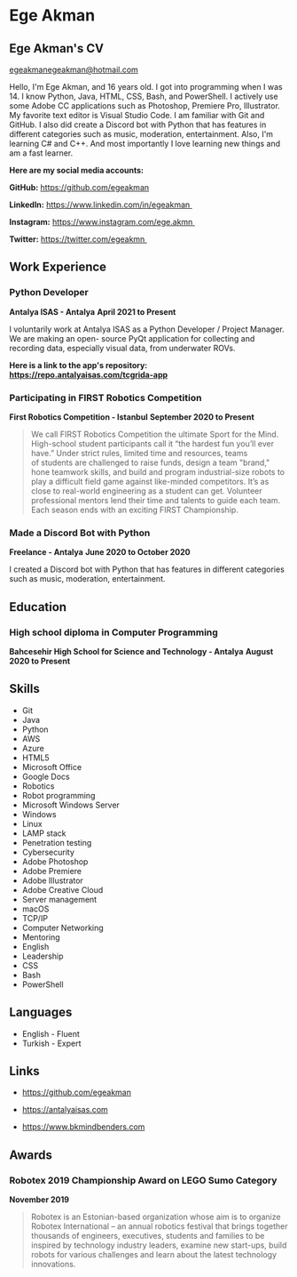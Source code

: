 # Ege Akman

## Ege Akman's CV

egeakmanegeakman@hotmail.com

Hello, I'm Ege Akman, and 16 years old. I got into programming when I was 14. I know Python, Java,
HTML, CSS, Bash, and PowerShell. I actively use some Adobe CC applications such as Photoshop,
Premiere Pro, Illustrator. My favorite text editor is Visual Studio Code. I am familiar with Git and GitHub.
I also did create a Discord bot with Python that has features in different categories such as music,
moderation, entertainment. Also, I'm learning C# and
C++. And most importantly I love learning new things and am a fast learner. 

**Here are my social media accounts:**

**GitHub:** https://github.com/egeakman

**LinkedIn:** https://www.linkedin.com/in/egeakman 

**Instagram:** https://www.instagram.com/ege.akmn 

**Twitter:** https://twitter.com/egeakmn 

## Work Experience

### Python Developer

**Antalya ISAS - Antalya**
**April 2021 to Present**

I voluntarily work at Antalya ISAS as a Python Developer / Project Manager. We are making an open-
source PyQt application for collecting and recording data, especially visual data, from underwater ROVs.

**Here is a link to the app's repository: https://repo.antalyaisas.com/tcgrida-app**

### Participating in FIRST Robotics Competition

**First Robotics Competition - Istanbul**
**September 2020 to Present**

>We call FIRST Robotics Competition the ultimate Sport for the Mind. High-school student participants call
>it “the hardest fun you’ll ever have.”
>Under strict rules, limited time and resources, teams of students are challenged to raise funds, design
>a team "brand," hone teamwork skills, and build and program industrial-size robots to play a difficult
>field game against like-minded competitors. It’s as close to real-world engineering as a student can get.
>Volunteer professional mentors lend their time and talents to guide each team. Each season ends with
>an exciting FIRST Championship.

### Made a Discord Bot with Python

**Freelance - Antalya**
**June 2020 to October 2020**

I created a Discord bot with Python that has features in different categories such as music, moderation,
entertainment.

## Education

### High school diploma in Computer Programming

**Bahcesehir High School for Science and Technology - Antalya**
**August 2020 to Present**

## Skills

- Git 
- Java 
- Python
- AWS 
- Azure 
- HTML5 
- Microsoft Office 
- Google Docs 
- Robotics 
- Robot programming
- Microsoft Windows Server 
- Windows 
- Linux 
- LAMP stack 
- Penetration testing 
- Cybersecurity 
- Adobe Photoshop 
- Adobe Premiere 
- Adobe Illustrator 
- Adobe Creative Cloud 
- Server management
- macOS
- TCP/IP 
- Computer Networking
- Mentoring 
- English
- Leadership
- CSS 
- Bash 
- PowerShell 

## Languages

- English - Fluent
- Turkish - Expert

## Links

- https://github.com/egeakman

- https://antalyaisas.com

- https://www.bkmindbenders.com

## Awards

### Robotex 2019 Championship Award on LEGO Sumo Category


**November 2019**

>Robotex is an Estonian-based organization whose aim is to organize Robotex International – an annual
>robotics festival that brings together thousands of engineers, executives, students and families to be
>inspired by technology industry leaders, examine new start-ups, build robots for various challenges
>and learn about the latest technology innovations.


